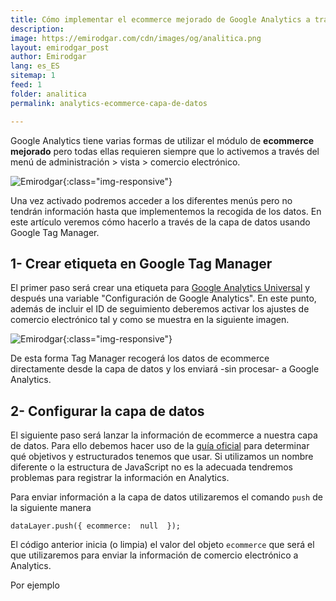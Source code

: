 ```yaml
---
title: Cómo implementar el ecommerce mejorado de Google Analytics a través de la capa de datos y GTM
description: 
image: https://emirodgar.com/cdn/images/og/analitica.png
layout: emirodgar_post
author: Emirodgar
lang: es_ES
sitemap: 1
feed: 1
folder: analitica
permalink: analytics-ecommerce-capa-de-datos

--- 
```


Google Analytics tiene varias formas de utilizar el módulo de **ecommerce mejorado** pero todas ellas requieren siempre que lo activemos a través del menú de administración > vista > comercio electrónico.

![Emirodgar](https://emirodgar.com/cdn/images/posts/analytics-ecommerce-opciones.jpg){:class="img-responsive"}


Una vez activado podremos acceder a los diferentes menús pero no tendrán información hasta que implementemos la recogida de los datos. En este artículo veremos cómo hacerlo a través de la capa de datos usando Google Tag Manager.

## 1- Crear etiqueta en Google Tag Manager

El primer paso será crear una etiqueta para [Google Analytics Universal](https://emirodgar.com/versiones-google-analytics) y después una variable "Configuración de Google Analytics". En este punto, además de incluir el ID de seguimiento deberemos activar los ajustes de comercio electrónico tal y como se muestra en la siguiente imagen.

![Emirodgar](https://i.imgur.com/KXCcIcb.png){:class="img-responsive"}

De esta forma Tag Manager recogerá los datos de ecommerce directamente desde la capa de datos y los enviará -sin procesar- a Google Analytics.

## 2- Configurar la capa de datos

El siguiente paso será lanzar la información de ecommerce a nuestra capa de datos. Para ello debemos hacer uso de la [guía oficial](https://developers.google.com/tag-manager/enhanced-ecommerce?hl=es#data-layer) para determinar qué objetivos y estructurados tenemos que usar. Si utilizamos un nombre diferente o la estructura de JavaScript no es la adecuada tendremos problemas para registrar la información en Analytics.

Para enviar información a la capa de datos utilizaremos el comando `push` de la siguiente manera

    dataLayer.push({ ecommerce:  null  });

El código anterior inicia (o limpia) el valor del objeto `ecommerce` que será el que utilizaremos para enviar la información de comercio electrónico a Analytics.

Por ejemplo

<script>  
/**  
 * Call this function when a user clicks on a product link. This function uses the event  
 * callback datalayer variable to handle navigation after the ecommerce data has been sent  
 * to Google Analytics.  
 * @param {Object} productObj An object representing a product.  
 */  
function(productObj)  { dataLayer.push({ ecommerce:  null  });  // Clear the previous ecommerce object. dataLayer.push({  'event':  'productClick',  'ecommerce':  {  'click':  {  'actionField':  {'list':  'Search Results'},  // Optional list property.  'products':  [{  'name': productObj.name,  // Name or ID is required.  'id': productObj.id,  'price': productObj.price,  'brand': productObj.brand,  'category': productObj.cat,  'variant': productObj.variant,  'position': productObj.position }]  }  },  'eventCallback':  function()  { document.location = productObj.url }  });  
}  
</script>


<!--stackedit_data:
eyJoaXN0b3J5IjpbMjExMDIxMDQ1MSwtMzkzOTI1MzAxLDc4ND
M4NTEzOF19
-->